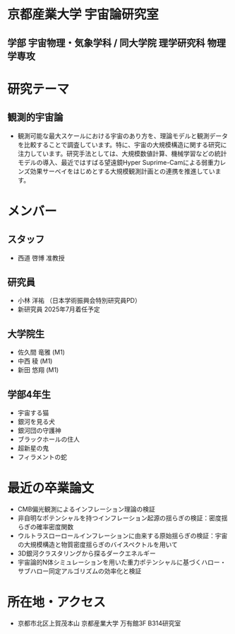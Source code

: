 # 京都産業大学 宇宙論研究室
## 学部 宇宙物理・気象学科 / 同大学院 理学研究科 物理学専攻

# 研究テーマ
## 観測的宇宙論
* 観測可能な最大スケールにおける宇宙のあり方を、理論モデルと観測データを比較することで調査しています。特に、宇宙の大規模構造に関する研究に注力しています。研究手法としては、大規模数値計算、機械学習などの統計モデルの導入、最近ではすばる望遠鏡Hyper Suprime-Camによる弱重力レンズ効果サーベイをはじめとする大規模観測計画との連携を推進しています。

# メンバー
## スタッフ
* 西道 啓博 准教授
## 研究員
* 小林 洋祐 （日本学術振興会特別研究員PD）
* 新研究員 2025年7月着任予定
## 大学院生
* 佐久間 竜雅 (M1)
* 中西 稜 (M1)
* 新田 悠翔 (M1)
## 学部4年生
* 宇宙する猫
* 銀河を見る犬
* 銀河団の守護神
* ブラックホールの住人
* 超新星の鬼
* フィラメントの蛇

# 最近の卒業論文
* CMB偏光観測によるインフレーション理論の検証
* 非自明なポテンシャルを持つインフレーション起源の揺らぎの検証：密度揺らぎの確率密度関数
* ウルトラスローロールインフレーションに由来する原始揺らぎの検証：宇宙の大規模構造と物質密度揺らぎのバイスペクトルを用いて
* 3D銀河クラスタリングから探るダークエネルギー
* 宇宙論的N体シミュレーションを用いた重力ポテンシャルに基づくハロー・サブハロー同定アルゴリズムの効率化と検証

# 所在地・アクセス
* 京都市北区上賀茂本山 京都産業大学 万有館3F B314研究室